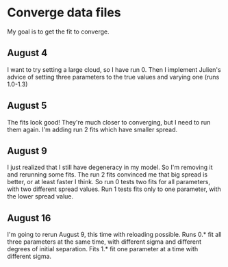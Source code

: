 # Converge data files

My goal is to get the fit to converge.

## August 4

I want to try setting a large cloud, so I have run 0. Then I implement Julien's advice of setting three parameters to the true values and varying one (runs 1.0-1.3)

## August 5

The fits look good! They're much closer to converging, but I need to run them again. I'm adding run 2 fits which have smaller spread.

## August 9

I just realized that I still have degeneracy in my model. So I'm removing it and rerunning some fits. The run 2 fits convinced me that big spread is better, or at least faster I think. So run 0 tests two fits for all parameters, with two different spread values. Run 1 tests fits only to one parameter, with the lower spread value.

## August 16

I'm going to rerun August 9, this time with reloading possible. Runs 0.* fit all three parameters at the same time, with different sigma and different degrees of initial separation. Fits 1.* fit one parameter at a time with different sigma.
